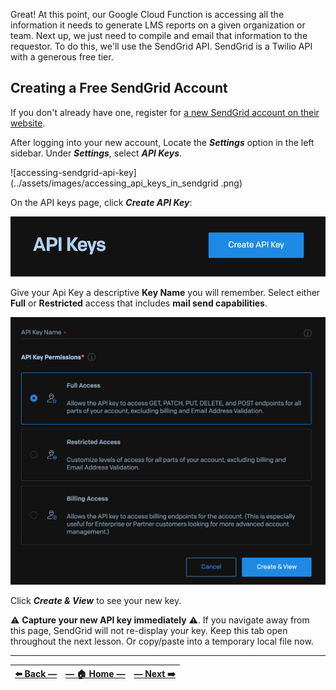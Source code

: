 
Great! At this point, our Google Cloud Function is accessing all the information it needs to generate LMS reports on a given organization or team. Next up, we just need to compile and email that information to the requestor. To do this, we'll use the SendGrid API. SendGrid is a Twilio API with a generous free tier.

## Creating a Free SendGrid Account

If you don't already have one, register for [a new SendGrid account on their website](https://signup.sendgrid.com).

After logging into your new account, Locate the _**Settings**_ option in the left sidebar. Under _**Settings**_, select _**API Keys**_.

![accessing-sendgrid-api-key](../assets/images/accessing_api_keys_in_sendgrid
.png)

On the API keys page, click _**Create API Key**_:

![sendgrid-api-key](../assets/images/create_sendgrid_api_key.png)

Give your Api Key a descriptive **Key Name** you will remember. Select either **Full** or **Restricted** access that includes **mail send capabilities**.

![sendgrid-api-key-form](../assets/images/sendgrid_api_key_form.png)

Click _**Create & View**_ to see your new key.

⚠️ **Capture your new API key immediately** ⚠️. If you navigate away from this page, SendGrid will not re-display your key. Keep this tab open throughout the next lesson. Or copy/paste into a temporary local file now.

---

| [⬅️  Back —]() | [— 🏠 Home —](https://github.com/courtneyphillips/project-canis-educere) | [— Next  ➡️]() |
| --- | --- | --- |
